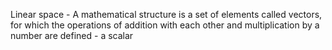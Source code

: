 Linear space - A mathematical structure is a set of elements called vectors, for which the operations of addition with each other and multiplication by a number are defined - a scalar

